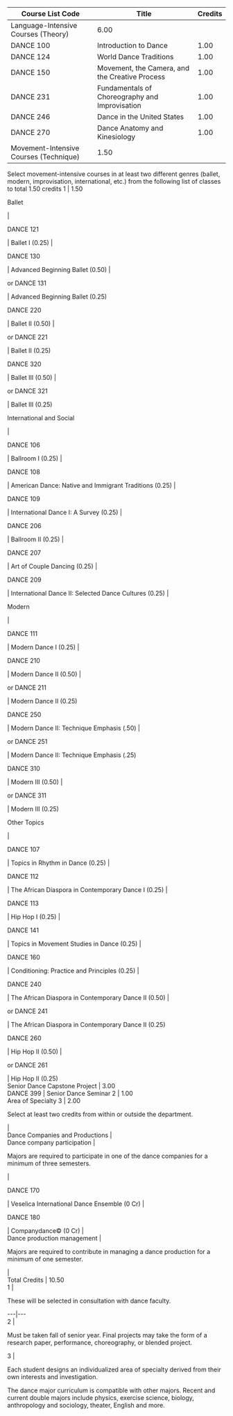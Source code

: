 Course List  Code  |  Title  |  Credits  
---|---|---  
Language-Intensive Courses (Theory)  |  6.00  
DANCE 100  |  Introduction to Dance  |  1.00  
DANCE 124  |  World Dance Traditions  |  1.00  
DANCE 150  |  Movement, the Camera, and the Creative Process  |  1.00  
DANCE 231  |  Fundamentals of Choreography and Improvisation  |  1.00  
DANCE 246  |  Dance in the United States  |  1.00  
DANCE 270  |  Dance Anatomy and Kinesiology  |  1.00  
Movement-Intensive Courses (Technique)  |  1.50  
Select movement-intensive courses in at least two different genres (ballet,
modern, improvisation, international, etc.) from the following list of classes
to total 1.50 credits  1  |  1.50  
  
Ballet

|  
  
DANCE 121

|  Ballet I (0.25)  |  
  
DANCE 130

|  Advanced Beginning Ballet (0.50)  |  
  
or DANCE 131

|  Advanced Beginning Ballet (0.25)  
  
DANCE 220

|  Ballet II (0.50)  |  
  
or DANCE 221

|  Ballet II (0.25)  
  
DANCE 320

|  Ballet III (0.50)  |  
  
or DANCE 321

|  Ballet III (0.25)  
  
International and Social

|  
  
DANCE 106

|  Ballroom I (0.25)  |  
  
DANCE 108

|  American Dance: Native and Immigrant Traditions (0.25)  |  
  
DANCE 109

|  International Dance I: A Survey (0.25)  |  
  
DANCE 206

|  Ballroom II (0.25)  |  
  
DANCE 207

|  Art of Couple Dancing (0.25)  |  
  
DANCE 209

|  International Dance II: Selected Dance Cultures (0.25)  |  
  
Modern

|  
  
DANCE 111

|  Modern Dance I (0.25)  |  
  
DANCE 210

|  Modern Dance II (0.50)  |  
  
or DANCE 211

|  Modern Dance II (0.25)  
  
DANCE 250

|  Modern Dance II: Technique Emphasis (.50)  |  
  
or DANCE 251

|  Modern Dance II: Technique Emphasis (.25)  
  
DANCE 310

|  Modern III (0.50)  |  
  
or DANCE 311

|  Modern III (0.25)  
  
Other Topics

|  
  
DANCE 107

|  Topics in Rhythm in Dance (0.25)  |  
  
DANCE 112

|  The African Diaspora in Contemporary Dance I (0.25)  |  
  
DANCE 113

|  Hip Hop I (0.25)  |  
  
DANCE 141

|  Topics in Movement Studies in Dance (0.25)  |  
  
DANCE 160

|  Conditioning: Practice and Principles (0.25)  |  
  
DANCE 240

|  The African Diaspora in Contemporary Dance II (0.50)  |  
  
or DANCE 241

|  The African Diaspora in Contemporary Dance II (0.25)  
  
DANCE 260

|  Hip Hop II (0.50)  |  
  
or DANCE 261

|  Hip Hop II (0.25)  
Senior Dance Capstone Project  |  3.00  
DANCE 399  |  Senior Dance Seminar  2  |  1.00  
Area of Specialty  3  |  2.00  
  
Select at least two credits from within or outside the department.

|  
Dance Companies and Productions  |  
Dance company participation  |  
  
Majors are required to participate in one of the dance companies for a minimum
of three semesters.

|  
  
DANCE 170

|  Veselica International Dance Ensemble (0 Cr)  |  
  
DANCE 180

|  Companydance© (0 Cr)  |  
Dance production management  |  
  
Majors are required to contribute in managing a dance production for a minimum
of one semester.

|  
Total Credits  |  10.50  
1  |

These will be selected in consultation with dance faculty.  
  
---|---  
2  |

Must be taken fall of senior year. Final projects may take the form of a
research paper, performance, choreography, or blended project.  
  
3  |

Each student designs an individualized area of specialty derived from their
own interests and investigation.  
  
The dance major curriculum is compatible with other majors. Recent and current
double majors include physics, exercise science, biology, anthropology and
sociology, theater, English and more.


